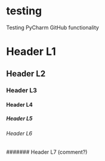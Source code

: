# testing
Testing PyCharm GitHub functionality

# Header L1
## Header L2
### Header L3
#### Header L4
##### Header L5
###### Header L6
####### Header L7 (comment?)
